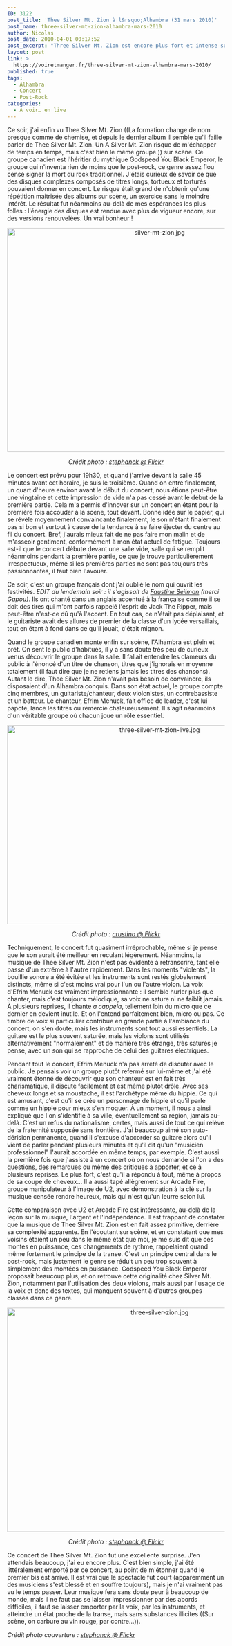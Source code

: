 ```yaml
---
ID: 3122
post_title: 'Thee Silver Mt. Zion à l&rsquo;Alhambra (31 mars 2010)'
post_name: three-silver-mt-zion-alhambra-mars-2010
author: Nicolas
post_date: 2010-04-01 00:17:52
post_excerpt: "Three Silver Mt. Zion est encore plus fort et intense sur scène que sur disque. Leurs concerts sont aussi tortueux que les versions studio, mais plus prenantes. À condition d'accepter de se perdre dans cette musique, c'est un bonheur assuré !"
layout: post
link: >
  https://voiretmanger.fr/three-silver-mt-zion-alhambra-mars-2010/
published: true
tags:
  - Alhambra
  - Concert
  - Post-Rock
categories:
  - À voir… en live
---
```

<p>Ce soir, j'ai enfin vu Thee Silver Mt. Zion ((La formation change de nom presque comme de chemise, et depuis le dernier album il semble qu'il faille parler de Thee Silver Mt. Zion. Un A Silver Mt. Zion risque de m'échapper de temps en temps, mais c'est bien le même groupe.)) sur scène. Ce groupe canadien est l'héritier du mythique Godspeed You Black Emperor, le groupe qui n'inventa rien de moins que le post-rock, ce genre assez flou censé signer la mort du rock traditionnel. J'étais curieux de savoir ce que des disques complexes composés de titres longs, tortueux et torturés pouvaient donner en concert. Le risque était grand de n'obtenir qu'une répétition maitrisée des albums sur scène, un exercice sans le moindre intérêt. Le résultat fut néanmoins au-delà de mes espérances les plus folles : l'énergie des disques est rendue avec plus de vigueur encore, sur des versions renouvelées. Un vrai bonheur !</p>

<div style="text-align: center;"><img class="aligncenter" src="https://voiretmanger.fr/wp-content/uploads/2010/03/silver-mt-zion.jpg" border="0" alt="silver-mt-zion.jpg" width="690" height="518" /></div>
<p style="text-align: center;"><em>Crédit photo : <a href="http://www.flickr.com/photos/stephanck/4466415659/">stephanck @ Flickr</a></em></p>
<p>Le concert est prévu pour 19h30, et quand j'arrive devant la salle 45 minutes avant cet horaire, je suis le troisième. Quand on entre finalement, un quart d'heure environ avant le début du concert, nous étions peut-être une vingtaine et cette impression de vide n'a pas cessé avant le début de la première partie. Cela m'a permis d'innover sur un concert en étant pour la première fois accouder à la scène, tout devant. Bonne idée sur le papier, qui se révèle moyennement convaincante finalement, le son n'étant finalement pas si bon et surtout à cause de la tendance à se faire éjecter du centre au fil du concert. Bref, j'aurais mieux fait de ne pas faire mon malin et de m'asseoir gentiment, conformément à mon état actuel de fatigue. Toujours est-il que le concert débute devant une salle vide, salle qui se remplit néanmoins pendant la première partie, ce que je trouve particulièrement irrespectueux, même si les premières parties ne sont pas toujours très passionnantes, il faut bien l'avouer.</p>
<p>Ce soir, c'est un groupe français dont j'ai oublié le nom qui ouvrit les festivités.<em> EDIT du lendemain soir : il s'agissait de </em><a href="http://www.myspace.com/faustineseilman" target="_blank"><em>Faustine Seilman</em></a><em> (merci Gapou)</em>. Ils ont chanté dans un anglais accentué à la française comme il se doit des tires qui m'ont parfois rappelé l'esprit de Jack The Ripper, mais peut-être n'est-ce dû qu'à l'accent. En tout cas, ce n'était pas déplaisant, et le guitariste avait des allures de premier de la classe d'un lycée versaillais, tout en étant à fond dans ce qu'il jouait, c'était mignon.</p>
<p>Quand le groupe canadien monte enfin sur scène, l'Alhambra est plein et prêt. On sent le public d'habitués, il y a sans doute très peu de curieux venus découvrir le groupe dans la salle. Il fallait entendre les clameurs du public à l'énoncé d'un titre de chanson, titres que j'ignorais en moyenne totalement (il faut dire que je ne retiens jamais les titres des chansons). Autant le dire, Thee Silver Mt. Zion n'avait pas besoin de convaincre, ils disposaient d'un Alhambra conquis. Dans son état actuel, le groupe compte cinq membres, un guitariste/chanteur, deux violonistes, un contrebassiste et un batteur. Le chanteur, Efrim Menuck, fait office de leader, c'est lui papote, lance les titres ou remercie chaleureusement. Il s'agit néanmoins d'un véritable groupe où chacun joue un rôle essentiel.</p>

<div style="text-align: center;"><img class="aligncenter" src="https://voiretmanger.fr/wp-content/uploads/2010/03/three-silver-mt-zion-live.jpg" border="0" alt="three-silver-mt-zion-live.jpg" width="690" height="460" /></div>
<p style="text-align: center;"><em>Crédit photo : <a href="http://www.flickr.com/photos/crustina/2549687766/"> crustina @ Flickr</a></em></p>
<p>Techniquement, le concert fut quasiment irréprochable, même si je pense que le son aurait été meilleur en reculant légèrement. Néanmoins, la musique de Thee Silver Mt. Zion n'est pas évidente à retranscrire, tant elle passe d'un extrême à l'autre rapidement. Dans les moments "violents", la bouillie sonore a été évitée et les instruments sont restés globalement distincts, même si c'est moins vrai pour l'un ou l'autre violon. La voix d'Efrim Menuck est vraiment impressionnante : il semble hurler plus que chanter, mais c'est toujours mélodique, sa voix ne sature ni ne faiblit jamais. À plusieurs reprises, il chante <em>a cappela</em>, tellement loin du micro que ce dernier en devient inutile. Et on l'entend parfaitement bien, micro ou pas. Ce timbre de voix si particulier contribue en grande partie à l'ambiance du concert, on s'en doute, mais les instruments sont tout aussi essentiels. La guitare est le plus souvent saturée, mais les violons sont utilisés alternativement "normalement" et de manière très étrange, très saturés je pense, avec un son qui se rapproche de celui des guitares électriques.</p>
<p>Pendant tout le concert, Efrim Menuck n'a pas arrêté de discuter avec le public. Je pensais voir un groupe plutôt refermé sur lui-même et j'ai été vraiment étonné de découvrir que son chanteur est en fait très charismatique, il discute facilement et est même plutôt drôle. Avec ses cheveux longs et sa moustache, il est l'archétype même du hippie. Ce qui est amusant, c'est qu'il se crée un personnage de hippie et qu'il parle comme un hippie pour mieux s'en moquer. À un moment, il nous a ainsi expliqué que l'on s'identifié à sa ville, éventuellement sa région, jamais au-delà. C'est un refus du nationalisme, certes, mais aussi de tout ce qui relève de la fraternité supposée sans frontière. J'ai beaucoup aimé son auto-dérision permanente, quand il s'excuse d'accorder sa guitare alors qu'il vient de parler pendant plusieurs minutes et qu'il dit qu'un "musicien professionnel" l'aurait accordée en même temps, par exemple. C'est aussi la première fois que j'assiste à un concert où on nous demande si l'on a des questions, des remarques ou même des critiques à apporter, et ce à plusieurs reprises. Le plus fort, c'est qu'il a répondu à tout, même à propos de sa coupe de cheveux… Il a aussi tapé allègrement sur Arcade Fire, groupe manipulateur à l'image de U2, avec démonstration à la clé sur la musique censée rendre heureux, mais qui n'est qu'un leurre selon lui.</p>
<p>Cette comparaison avec U2 et Arcade Fire est intéressante, au-delà de la leçon sur la musique, l'argent et l'indépendance. Il est frappant de constater que la musique de Thee Silver Mt. Zion est en fait assez primitive, derrière sa complexité apparente. En l'écoutant sur scène, et en constatant que mes voisins étaient un peu dans le même état que moi, je me suis dit que ces montes en puissance, ces changements de rythme, rappelaient quand même fortement le principe de la transe. C'est un principe central dans le post-rock, mais justement le genre se réduit un peu trop souvent à simplement des montées en puissance. Godspeed You Black Emperor proposait beaucoup plus, et on retrouve cette originalité chez Silver Mt. Zion, notamment par l'utilisation des deux violons, mais aussi par l'usage de la voix et donc des textes, qui manquent souvent à d'autres groupes classés dans ce genre.</p>

<div style="text-align: center;"><img class="aligncenter" src="https://voiretmanger.fr/wp-content/uploads/2010/03/three-silver-zion.jpg" border="0" alt="three-silver-zion.jpg" width="690" height="518" /></div>
<p style="text-align: center;"><em>Crédit photo : <a href="http://www.flickr.com/photos/4467203040/">stephanck @ Flickr</a></em></p>
<p>Ce concert de Thee Silver Mt. Zion fut une excellente surprise. J'en attendais beaucoup, j'ai eu encore plus. C'est bien simple, j'ai été littéralement emporté par ce concert, au point de m'étonner quand le premier bis est arrivé. Il est vrai que le spectacle fut court (apparemment un des musiciens s'est blessé et en souffre toujours), mais je n'ai vraiment pas vu le temps passer. Leur musique fera sans doute peur à beaucoup de monde, mais il ne faut pas se laisser impressionner par des abords difficiles, il faut se laisser emporter par la voix, par les instruments, et atteindre un état proche de la transe, mais sans substances illicites ((Sur scène, on carbure au vin rouge, par contre…)).</p>
<p><em>Crédit photo couverture : <a href="http://www.flickr.com/photos/stephanck/4466425327/">stephanck @ Flickr</a></em></p>